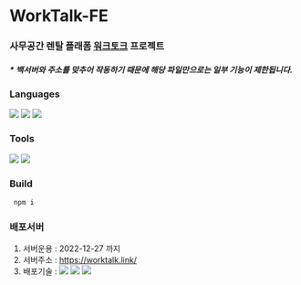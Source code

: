 # WorkTalk-FE
### 사무공간 렌탈 플래폼 [워크토크](https://worktalk.link/) 프로젝트

##### * 백서버와 주소를 맞추어 작동하기 때문에 해당 파일만으로는 일부 기능이 제한됩니다.

### Languages
<div>
  <img src="https://img.shields.io/badge/HTML5-E34F26?style=flat-square&logo=html5&logoColor=white"/>
  <img src="https://img.shields.io/badge/CSS3-1572B6?style=flat-square&logo=css3&logoColor=white"/>
  <img src="https://img.shields.io/badge/JavaScript-F7DF1E?style=flat-square&logo=javascript&logoColor=black"/>
</div>

### Tools
<div>
  <img src="https://img.shields.io/badge/Visual Studio Code-007ACC?style=flat-square&logo=Visual Studio Code&logoColor=white"/>
  <img src="https://img.shields.io/badge/Vue.js-4FC08D?style=flat-square&logo=Vue.js&logoColor=white"/>
</div>

### Build
```
 npm i
```

### 배포서버
1. 서버운용 : 2022-12-27 까지
2. 서버주소 : <https://worktalk.link/>
3. 배포기술 : <img src="https://img.shields.io/badge/Amazon AWS-232F3E?style=flat-square&logo=Amazon%20AWS&logoColor=white"/> <img src="https://img.shields.io/badge/Amazon EC2-FF9900?style=flat-square&logo=amazonec2&logoColor=white"> <img src="https://img.shields.io/badge/Ubuntu-E95420?style=flat-square&logo=Ubuntu&logoColor=white">

